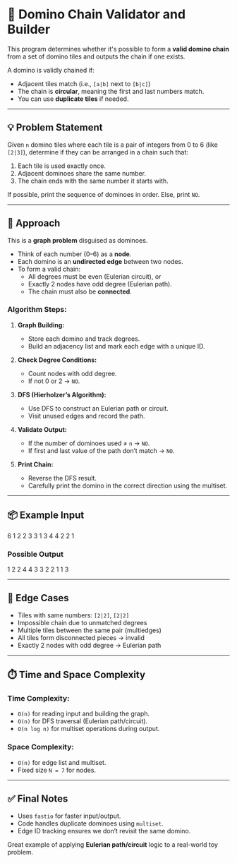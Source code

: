 # 🎲 Domino Chain Validator and Builder

This program determines whether it's possible to form a **valid domino chain** from a set of domino tiles and outputs the chain if one exists.

A domino is validly chained if:
- Adjacent tiles match (i.e., `[a|b]` next to `[b|c]`)
- The chain is **circular**, meaning the first and last numbers match.
- You can use **duplicate tiles** if needed.

---

## 💡 Problem Statement

Given `n` domino tiles where each tile is a pair of integers from 0 to 6 (like `[2|3]`), determine if they can be arranged in a chain such that:
1. Each tile is used exactly once.
2. Adjacent dominoes share the same number.
3. The chain ends with the same number it starts with.

If possible, print the sequence of dominoes in order. Else, print `NO`.

---

## 🧠 Approach

This is a **graph problem** disguised as dominoes.

- Think of each number (0–6) as a **node**.
- Each domino is an **undirected edge** between two nodes.
- To form a valid chain:
  - All degrees must be even (Eulerian circuit), or
  - Exactly 2 nodes have odd degree (Eulerian path).
  - The chain must also be **connected**.

### Algorithm Steps:

1. **Graph Building:**
   - Store each domino and track degrees.
   - Build an adjacency list and mark each edge with a unique ID.

2. **Check Degree Conditions:**
   - Count nodes with odd degree.
   - If not 0 or 2 → `NO`.

3. **DFS (Hierholzer’s Algorithm):**
   - Use DFS to construct an Eulerian path or circuit.
   - Visit unused edges and record the path.

4. **Validate Output:**
   - If the number of dominoes used ≠ `n` → `NO`.
   - If first and last value of the path don’t match → `NO`.

5. **Print Chain:**
   - Reverse the DFS result.
   - Carefully print the domino in the correct direction using the multiset.

---

## 📦 Example Input

6
1 2
2 3
3 1
3 4
4 2
2 1

### Possible Output
1 2
2 4
4 3
3 2
2 1
1 3


---

## 🧪 Edge Cases

- Tiles with same numbers: `[2|2]`, `[2|2]`
- Impossible chain due to unmatched degrees
- Multiple tiles between the same pair (multiedges)
- All tiles form disconnected pieces → invalid
- Exactly 2 nodes with odd degree → Eulerian path

---

## ⏱️ Time and Space Complexity

### Time Complexity:
- `O(n)` for reading input and building the graph.
- `O(n)` for DFS traversal (Eulerian path/circuit).
- `O(n log n)` for multiset operations during output.

### Space Complexity:
- `O(n)` for edge list and multiset.
- Fixed size `N = 7` for nodes.

---

## ✅ Final Notes

- Uses `fastio` for faster input/output.
- Code handles duplicate dominoes using `multiset`.
- Edge ID tracking ensures we don’t revisit the same domino.

Great example of applying **Eulerian path/circuit** logic to a real-world toy problem.
